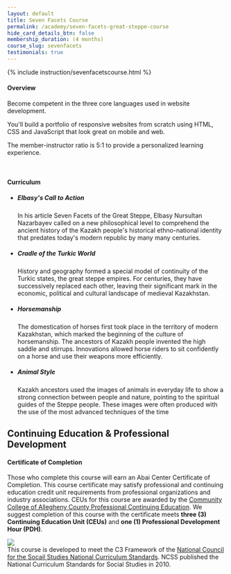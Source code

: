 ```yaml
---
layout: default
title: Seven Facets Course
permalink: /academy/seven-facets-great-steppe-course
hide_card_details_btn: false
membership_duration: (4 months)
course_slug: sevenfacets
testimonials: true
---
```


<div class="bg-light pt-3 pt-md-5 pb-5 border-top--black-1">
<div class="container">
<div class="row">

{% include instruction/sevenfacetscourse.html %}

<div class="col-md-8 order-md-1">
<h4 class="mb-2 text-muted">Overview</h4>
<p class="mb-4">
Become competent in the three core languages used in website development.
</p>
<p>
You'll build a portfolio of responsive websites from scratch using HTML, CSS and JavaScript that look great on mobile and web.
</p>
<p>
The member-instructor ratio is 5:1 to provide a personalized learning experience.
</p>

<br />

<div class="col-md-12 px-0">
<h4 class="d-flex justify-content-between align-items-center mb-3">
<span class="text-muted">Curriculum</span>
<!-- <a
    class="btn btn-md btn-primary ga-click-event"
    href="#"
    role="button"
    ga-label="webdev"
    ga-category="requestSyllabus"
    data-toggle="modal"
    data-target="#modal--requestSyllabus--webdev">
    <i class="fas fa-cloud-download-alt"></i> Download Syllabus
</a> -->
</h4>

<ul class="list-group mb-3">
<li class="list-group-item d-flex justify-content-between lh-condensed">
    <div>
    <h5 class="my-0">
Elbasy's Call to Action
    </h5>
    <div class="series-outline-details text-muted pt-2">
In his article Seven Facets of the Great Steppe, Elbasy Nursultan Nazarbayev called on a new philosophical level to comprehend the ancient history of the Kazakh people's historical ethno-national identity that predates today's modern republic by many many centuries.
    </div>
    </div>
</li>
<li class="list-group-item d-flex justify-content-between lh-condensed">
    <div>
    <h5 class="my-0">Cradle of the Turkic World</h5>
    <div class="series-outline-details text-muted pt-2">
        History and geography formed a special model of continuity of the Turkic states, the great steppe empires. For centuries, they have successively replaced each other, leaving their significant mark in the economic, political and cultural landscape of medieval Kazakhstan.
    </div>
    </div>
</li>
<li class="list-group-item d-flex justify-content-between lh-condensed">
    <div>
    <h5 class="my-0">
        Horsemanship
    </h5>
    <div class="series-outline-details text-muted pt-2">
        The domestication of horses first took place in the territory of modern Kazakhstan, which marked the beginning of the culture of horsemanship. The ancestors of Kazakh people invented the high saddle and stirrups. Innovations allowed horse riders to sit confidently on a horse and use their weapons more efficiently.
    </div>
    </div>
</li>
<li class="list-group-item d-flex justify-content-between lh-condensed">
    <div>
    <h5 class="my-0">
Animal Style
    </h5>
    <div class="series-outline-details text-muted pt-2">
Kazakh ancestors used the images of animals in everyday life to show a strong connection between people and nature, pointing to the spiritual guides of the Steppe people. These images were often produced with the use of the most advanced techniques of the time
    </div>
    </div>
</li>

</ul>

<div class="container bg-light">
<h2>Continuing Education & Professional Development</h2>
<div class="d-flex flex-column align-items-center">
<div>
<h4>Certificate of Completion</h4>
<p>Those who complete this course will earn an Abai Center Certificate of Completion. This course certificate may satisfy professional and continuing education credit unit requirements from professional organizations and industry associations. CEUs for this course are awarded by the <a href="https://ccac.edu/workforce/workforce-continuing-education/index.php" target="_blank">Community College of Allegheny County Professional Continuing Education</a>. We suggest completion of this course with the certificate meets <b>three (3) Continuing Education Unit (CEUs)</b> and <b>one (1) Professional Development Hour (PDH)</b>.</p></div> 
<img src="https://turbine-user-content.s3.us-east-2.amazonaws.com/user-content/DCqDvAYJvrhUDSrCnctYb/50ad4040-1834-4647-be2c-38a3fc7d4588.png" class="img-thumbnail" />
</div>
This course is developed to meet the C3 Framework of the <a href="https://www.socialstudies.org/standards" target="_blank">National Council for the Socail Studies National Curriculum Standards</a>.  NCSS published the National Curriculum Standards for Social Studies in 2010.
</div>
</div>
 
</div>

</div>

</div>
</div>